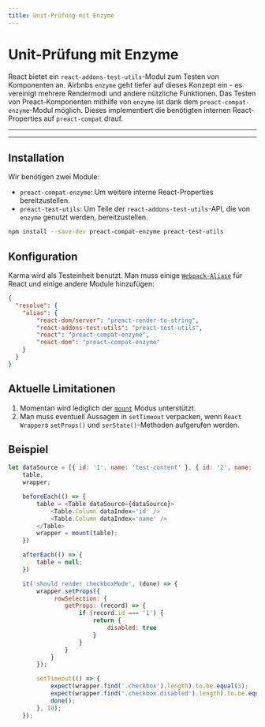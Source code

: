 ```yaml
---
title: Unit-Prüfung mit Enzyme
---
```


# Unit-Prüfung mit Enzyme

React bietet ein `react-addons-test-utils`-Modul zum Testen von Komponenten an. Airbnbs `enzyme` geht tiefer auf dieses Konzept ein - es vereinigt mehrere Rendermodi und andere nützliche Funktionen. Das Testen von Preact-Komponenten mithilfe von `enzyme` ist dank dem `preact-compat-enzyme`-Modul möglich. Dieses implementiert die benötigten internen React-Properties auf `preact-compat` drauf.

---

<toc></toc>

---

## Installation

Wir benötigen zwei Module:

- `preact-compat-enzyme`: Um weitere interne React-Properties bereitzustellen.
- `preact-test-utils`: Um Teile der `react-addons-test-utils`-API, die von `enzyme` genutzt werden, bereitzustellen.

```bash
npm install --save-dev preact-compat-enzyme preact-test-utils
```

## Konfiguration

Karma wird als Testeinheit benutzt. Man muss einige [`Webpack-Aliase`](https://github.com/webpack-contrib/karma-webpack#usage) für React und einige andere Module hinzufügen:

```json
{
  "resolve": {
    "alias": {
        "react-dom/server": "preact-render-to-string",
        "react-addons-test-utils": "preact-test-utils",
        "react": "preact-compat-enzyme",
        "react-dom": "preact-compat-enzyme"
    }
  }
}
```

## Aktuelle Limitationen

1. Momentan wird lediglich der [`mount`](http://airbnb.io/enzyme/docs/api/mount.html) Modus unterstützt.
2. Man muss eventuell Aussagen in `setTimeout` verpacken, wenn `React Wrapper`s `setProps()` und `serState()`-Methoden aufgerufen werden.


## Beispiel

```js
let dataSource = [{ id: '1', name: 'test-content' }, { id: '2', name: 'test-content' }],
    table,
    wrapper;

    beforeEach(() => {
        table = <Table dataSource={dataSource}>
            <Table.Column dataIndex='id' />
            <Table.Column dataIndex='name' />
        </Table>
        wrapper = mount(table);
    })

    afterEach(() => {
        table = null;
    })

    it('should render checkboxMode', (done) => {
        wrapper.setProps({
             rowSelection: {
                getProps: (record) => {
                    if (record.id === '1') {
                        return {
                            disabled: true
                        }
                    }
                }
            }
        });

        setTimeout(() => {
            expect(wrapper.find('.checkbox').length).to.be.equal(3);
            expect(wrapper.find('.checkbox.disabled').length).to.be.equal(1);
            done();
        }, 10);
    });
```
